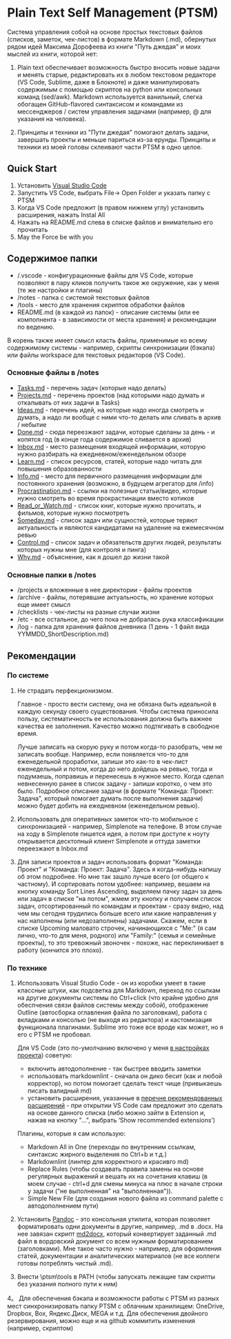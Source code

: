 # Plain Text Self Management (PTSM)

Система управления собой на основе простых текстовых файлов (списков, заметок, чек-листов) в формате Markdown (.md), обернутых рядом идей Максима Дорофеева из книги "Путь джедая" и моих мыслей из книги, которой нет:

1) Plain text обеспечивает возможность быстро вносить новые задачи и менять старые, редактировать их в любом текстовом редакторе (VS Code, Sublime, даже в Блокноте) и даже манипулировать содержимым с помощью скриптов на python или консольных команд (sed/awk). Markdown используется ванильный, слегка обогащен GitHub-flavored синтаксисом и командами из мессенджеров / систем управления задачами (например, @ для указания на человека).

2) Принципы и техники из "Пути джедая" помогают делать задачи, завершать проекты и меньше париться из-за ерунды. Принципы и техники из моей головы склеивают части PTSM в одно целое.

## Quick Start

1. Установить [Visual Studio Code](https://code.visualstudio.com)
2. Запустить VS Code, выбрать File-> Open Folder и указать папку с PTSM
3. Когда VS Code предложит (в правом нижнем углу) установить расширения, нажать Instal All
4. Нажать на README.md слева в списке файлов и внимательно его прочитать
5. May the Force be with you

## Содержимое папки

- /.vscode - конфигурационные файлы для VS Code, которые позволяют в пару кликов получить такое же окружение, как у меня (те же настройки и плагины)
- /notes - папка с системой текстовых файлов
- /tools - место для хранения скриптов обработки файлов
- README.md (в каждой из папок) - описание системы (или ее компопнента - в зависимости от места хранения) и рекомендации по ведению.

В корень также имеет смысл класть файлы, применимые ко всему содержимому системы - например, скрипты синхронизации (бэкапа) или файлы workspace для текстовых редакторов (VS Code).

### Основные файлы в /notes

- [Tasks.md](notes/Tasks.md) - перечень задач (которые надо делать)
- [Projects.md](notes/Projects.md) - перечень проектов (над которыми надо думать и откалывать от них задачи в Tasks)
- [Ideas.md](notes/Ideas.md) - перечень идей, на которые надо иногда смотреть и думать, а надо ли вообще с ними что-то делать или сливать в архив / небытие
- [Done.md](notes/Done.md) - сюда переезжают задачи, которые сделаны за день - и копятся год (в конце года содержимое сливается в архив)
- [Inbox.md](notes/Inbox.md) - место размещения входящей информации, которую нужно разбирать на ежедневном/еженедельном обзоре
- [Learn.md](notes/Learn.md) - список ресурсов, статей, которые надо читать для повышения образованности
- [Info.md](notes/Info.md) - место для первичного размещения информации для постоянного хранения (возможно, в будущем агрегатор для /info)
- [Procrastination.md](notes/Procrastination.md) - ссылки на полезные статьи/видео, которые нужно смотреть во время прокрастинации вместо котиков
- [Read_or_Watch.md](notes/Read_or_watch.md) - список книг, которые нужно прочитать, и фильмов, которые нужно посмотреть
- [Someday.md](notes/Someday.md) - список задач или сущностей, которые теряют актуальность и являются кандидатами на удаление на ежемесячном ревью
- [Control.md](notes/Control.md) - список задач и обязательств других людей, результаты которых нужны мне (для контроля и пинга)
- [Why.md](notes/Why.md) - объяснение, как я дошел до жизни такой

### Основные папки в /notes

- /projects и вложенные в нее директории - файлы проектов
- /archive - файлы, потерявшие актуальность, но хранение которых еще имеет смысл
- /checklists - чек-листы на разные случаи жизни
- /etc - все остальное, до чего пока не добралась рука классификации
- /log - папка для хранения файлов дневника (1 день - 1 файл вида YYMMDD_ShortDescription.md)

## Рекомендации

### По системе

1. Не страдать перфекционизмом.

    Главное - просто вести систему, она не обязана быть идеальной в каждую секунду своего существования. Чтобы система приносила пользу, систематичность ее использования должна быть важнее качества ее заполнения. Качество можно подтягивать в свободное время.

    Лучше записать на скорую руку и потом когда-то разобрать, чем не записать вообще. Например, если появляется что-то для еженедельной проработки, запиши это как-то в чек-лист еженедельный и потом, когда до него дойдешь на ревью, тогда и подумаешь, поправишь и перенесешь в нужное место. Когда сделал невнесенную ранее в список задачу - запиши коротко, о чем это было. Подробное описание задачи (в формате "Команда: Проект: Задача", который помогает думать после выполнения задачи) можно будет добить на ежедневном (еженедельном ревью).

2. Использовать для оперативных заметок что-то мобильное с синхронизацией - например, Simplenote на телефоне. В этом случае на ходу в Simplenote пишется идея, а потом при доступе к ноуту открывается десктопный клиент Simplenote и оттуда заметки переезжают в Inbox.md

3. Для записи проектов и задач использовать формат "Команда: Проект" и "Команда: Проект: Задача". Здесь я когда-нибудь напишу об этом подробнее. Но мне так зашло лучше всего (от общего к частному). И сортировать потом удобнее: например, вешаем на кнопку команду Sort Lines Ascending, выделяем пачку задач за день или задач в списке "на потом", жмем эту кнопку и получаем список задач, отсортированный по командам и проектам - сразу видно, над чем мы сегодня трудились больше всего или какие направления у нас наполнены (или недозаполнены) задачами. Скажем, если в списке Upcoming маловато строчек, начинающихся с "Me:" (я сам лично, что-то для меня, родного) или "Family:" (семья и семейные проекты), то это тревожный звоночек - похоже, нас переклинивает в работу (кончится это плохо).

### По технике

1. Использовать Visual Studio Code - он из коробки умеет в такие классные штуки, как подсветка для Markdown, переход по ссылкам на другие документы системы по Ctrl+click (что крайне удобно для обеспчения связи файлов системы между собой), отображение Outline (автосборка оглавления файла по заголовкам), работа с вкладками и консолью (не выходя из редактора) и кастомизация функционала плагинами. Sublime это тоже все вроде как может, но я его с PTSM не пробовал.

    Для VS Code (это по-умолчанию включено у меня [в настройках проекта](./.vscode/settings.json)) советую:
    - включить автодополнение - так быстрее вводить заметки
    - использовать markdownlint - сначала он дико бесит (как и любой корректор), но потом помогает сделать текст чище (привыкаешь писать валидный md)
    - установить расширения, указанные в [перечне рекомендованных расширений](.vscode/extensions.json) - при открытии VS Code сам предложит это сделать на основе данного списка (либо можно зайти в Extension и, нажав на кнопку "...", выбрать ‘Show recommended extensions’)

    Плагины, которые я сам использую:
    - Markdown All in One (переходы по внутренним ссылкам, синтаксис жирного выделения по Ctrl+b и т.д.)
    - Markdownlint (линтер для корректного и красивго md)
    - Replace Rules (чтобы создавать правила замены на основе регулярных выражений и вешать их на сочетания клавиш (в моем случае - ctrl+d для смены минуса на плюс в начале строки у задачи ("не выполненная" на "выполненная")).
    - Simple New File (для создания нового файла из command palette с автодополнением пути)

2. Установить [Pandoc](https://pandoc.org) - это консольная утилита, которая позволяет форматировать одни документы в другие, например, .md в .docx. На нее завязан скрипт [md2docx](./tools/md2docx.bat), который конвертирует заданный .md файл в вордовский документ со всем нужным форматированием (заголовками). Мне такое часто нужно - например, для оформления статей, документации и аналитических материалов (не все коллеги готовы потреблять чистый .md).

3. Внести \ptsm\tools в PATH (чтобы запускать лежащие там скрипты без указания полного пути к ним)

4。 Для обеспечения бэкапа и возможности работы с PTSM из разных мест синхронизировать папку PTSM с облачным хранилищем: OneDrive, Dropbox, Box, Яндекс.Диск, MEGA и т.д. Для обеспечения двойного резервирования, можно еще и на github коммитить изменения (например, скриптом)

